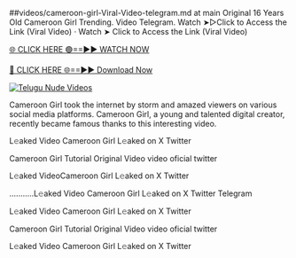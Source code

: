 ##videos/cameroon-girl-Viral-Video-telegram.md at main
Original 16 Years Old Cameroon Girl Trending. Video Telegram. Watch ➤▻Click to Access the Link (Viral Video) · Watch ➤ Click to Access the Link (Viral Video)

[🌐 CLICK HERE 🟢==►► WATCH NOW](https://viralvideo2k25.blogspot.com/2025/02/xxx-videos-viral-git-hub.html)

[🔴 CLICK HERE 🌐==►► Download Now](https://viralvideo2k25.blogspot.com/2025/02/xxx-videos-viral-git-hub.html)

[![Telugu Nude Videos](https://i.imgur.com/dJHk4Zq.gif)](https://viralvideo2k25.blogspot.com/2025/02/xxx-videos-viral-git-hub.html)

Cameroon Girl took the internet by storm and amazed viewers on various social media platforms. Cameroon Girl, a young and talented digital creator, recently became famous thanks to this interesting video.

L𝚎aked Video Cameroon Girl L𝚎aked on X Twitter

Cameroon Girl Tutorial Original Video video oficial twitter

L𝚎aked VideoCameroon Girl L𝚎aked on X Twitter

...........L𝚎aked Video Cameroon Girl L𝚎aked on X Twitter Telegram

L𝚎aked Video Cameroon Girl L𝚎aked on X Twitter

Cameroon Girl Tutorial Original Video video oficial twitter

L𝚎aked Video Cameroon Girl L𝚎aked on X Twitter